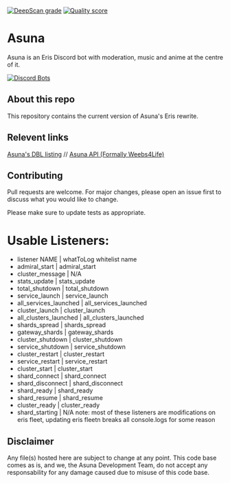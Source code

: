 [![DeepScan grade](https://deepscan.io/api/teams/16314/projects/19546/branches/510446/badge/grade.svg)](https://deepscan.io/dashboard#view=project&tid=16314&pid=19546&bid=510446) [![Quality score](https://api.codiga.io/project/30497/score/svg)](https://app.codiga.io/public/project/30497/Asuna/dashboard)

# Asuna

Asuna is an Eris Discord bot with moderation, music and anime at the centre of it.

[![Discord Bots](https://top.gg/api/widget/420907324945989632.svg)](https://top.gg/bot/420907324945989632)

## About this repo

This repository contains the current version of Asuna's Eris rewrite.

## Relevent links
[Asuna's DBL listing](https://top.gg/bot/420907324945989632) // [Asuna API (Formally Weebs4Life)](https://asuna.ga/)

## Contributing
Pull requests are welcome. For major changes, please open an issue first to discuss what you would like to change.

Please make sure to update tests as appropriate.

# Usable Listeners:
- listener NAME | whatToLog whitelist name
- admiral_start | admiral_start
- cluster_message | N/A
- stats_update | stats_update
- total_shutdown | total_shutdown
- service_launch | service_launch
- all_services_launched | all_services_launched
- cluster_launch | cluster_launch
- all_clusters_launched | all_clusters_launched
- shards_spread | shards_spread
- gateway_shards | gateway_shards
- cluster_shutdown | cluster_shutdown
- service_shutdown | service_shutdown
- cluster_restart | cluster_restart
- service_restart | service_restart
- cluster_start | cluster_start
- shard_connect | shard_connect
- shard_disconnect | shard_disconnect
- shard_ready | shard_ready
- shard_resume | shard_resume
- cluster_ready | cluster_ready
- shard_starting | N/A
note: most of these listeners are modifications on eris fleet, updating eris fleetn breaks all console.logs for some reason

## Disclaimer

Any file(s) hosted here are subject to change at any point. This code base comes as is, and we, the Asuna Development Team, do not accept any responsability for any damage caused due to misuse of this code base.
